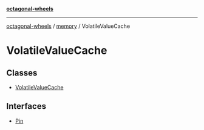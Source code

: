 [**octagonal-wheels**](../../README.md)

***

[octagonal-wheels](../../modules.md) / [memory](../README.md) / VolatileValueCache

# VolatileValueCache

## Classes

- [VolatileValueCache](VolatileValueCache/README.md)

## Interfaces

- [Pin](Pin/README.md)
